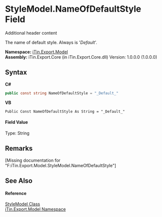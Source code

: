 # StyleModel.NameOfDefaultStyle Field
Additional header content 

The name of default style. Always is '_Default_'.

**Namespace:**&nbsp;<a href="N_iTin_Export_Model">iTin.Export.Model</a><br />**Assembly:**&nbsp;iTin.Export.Core (in iTin.Export.Core.dll) Version: 1.0.0.0 (1.0.0.0)

## Syntax

**C#**<br />
``` C#
public const string NameOfDefaultStyle = "_Default_"
```

**VB**<br />
``` VB
Public Const NameOfDefaultStyle As String = "_Default_"
```


#### Field Value
Type: String

## Remarks
\[Missing <remarks> documentation for "F:iTin.Export.Model.StyleModel.NameOfDefaultStyle"\]

## See Also


#### Reference
<a href="T_iTin_Export_Model_StyleModel">StyleModel Class</a><br /><a href="N_iTin_Export_Model">iTin.Export.Model Namespace</a><br />
